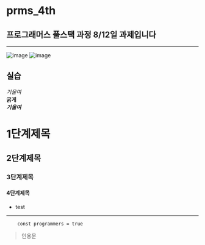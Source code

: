 # prms_4th

## 프로그래머스 풀스택 과정 8/12일 과제입니다
---
![image](https://github.com/user-attachments/assets/1e9a8fa0-4df6-4467-9962-39f94cba8f31)
![image](https://github.com/user-attachments/assets/b21095f5-75e3-416b-8f16-42ac9fb568c5)

## 실습

_기울여_
<br/>
**굵게**
<br/>
**_기울여_**

# 1단계제목
## 2단계제목
### 3단계제목
#### 4단계제목
- test
---
```
    const programmers = true
```
> 인용문
